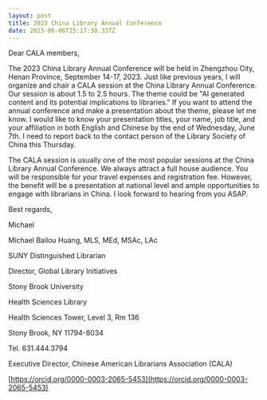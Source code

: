 ```yaml
---
layout: post
title: 2023 China Library Annual Conference
date: 2023-06-06T15:17:38.337Z
---
```

Dear CALA members,



The 2023 China Library Annual Conference will be held in Zhengzhou City, Henan Province, September 14-17, 2023. Just like previous years, I will organize and chair a CALA session at the China Library Annual Conference. Our session is about 1.5 to 2.5 hours. The theme could be "AI generated content and its potential implications to libraries." If you want to attend the annual conference and make a presentation about the theme, please let me know. I would like to know your presentation titles, your name, job title, and your affiliation in both English and Chinese by the end of Wednesday, June 7th. I need to report back to the contact person of the Library Society of China this Thursday. 



The CALA session is usually one of the most popular sessions at the China Library Annual Conference. We always attract a full house audience. You will be responsible for your travel expenses and registration fee. However, the benefit will be a presentation at national level and ample opportunities to engage with librarians in China. I look forward to hearing from you ASAP. 



Best regards,

Michael



Michael Bailou Huang, MLS, MEd, MSAc, LAc

SUNY Distinguished Librarian

Director, Global Library Initiatives

Stony Brook University

Health Sciences Library

Health Sciences Tower, Level 3, Rm 136

Stony Brook, NY 11794-8034

Tel. 631.444.3794

Executive Director, Chinese American Librarians Association (CALA)

[https://orcid.org/0000-0003-​2065-5453](https://orcid.org/0000-0003-2065-5453)